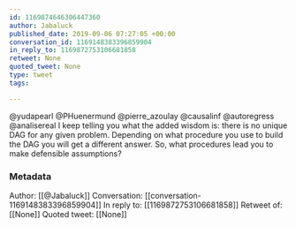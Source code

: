```yaml
---
id: 1169874646306447360
author: Jabaluck
published_date: 2019-09-06 07:27:05 +00:00
conversation_id: 1169148383396859904
in_reply_to: 1169872753106681858
retweet: None
quoted_tweet: None
type: tweet
tags:

---
```


@yudapearl @PHuenermund @pierre_azoulay @causalinf @autoregress @analisereal I keep telling you what the added wisdom is: there is no unique DAG for any given problem. Depending on what procedure you use to build the DAG you will get a different answer. So, what procedures lead you to make defensible assumptions?

### Metadata

Author: [[@Jabaluck]]
Conversation: [[conversation-1169148383396859904]]
In reply to: [[1169872753106681858]]
Retweet of: [[None]]
Quoted tweet: [[None]]
